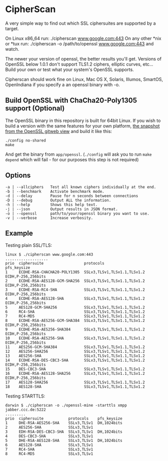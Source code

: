 CipherScan
==========
A very simple way to find out which SSL ciphersuites are supported by a target.

On Linux x86_64 run: ./cipherscan www.google.com:443
On any other *nix or *tux run: ./cipherscan -o /path/to/openssl www.google.com:443
and watch.

The newer your version of openssl, the better results you'll get. Versions
of OpenSSL below 1.0.1 don't support TLS1.2 ciphers, elliptic curves, etc... Build your own or test what your system's OpenSSL supports.

Cipherscan should work fine on Linux, Mac OS X, Solaris, Illumos, SmartOS, OpenIndiana if you specify a an openssl binary with -o.

Build OpenSSL with ChaCha20-Poly1305 support (Optional)
-------------------------------------------------------

The OpenSSL binary in this repository is built for 64bit Linux. If you wish to build a version with the same features for your own platform, [the snapshot from the OpenSSL gitweb view](http://git.openssl.org/gitweb/?p=openssl.git;a=tree;h=161b23361778c155f9c174694b1db2506a2e0b52;hb=9a8646510b) and build it like this:

```
./config no-shared
make
```

And get the binary from `app/openssl`. (`./config` will ask you to run `make depend` which will fail - for our purposes this step is not required)

Options
-------

```
-a | --allciphers   Test all known ciphers individually at the end.
-b | --benchmark    Activate benchmark mode.
-d | --delay        Pause for n seconds between connections
-D | --debug        Output ALL the information.
-h | --help         Shows this help text.
-j | --json         Output results in JSON format.
-o | --openssl      path/to/your/openssl binary you want to use.
-v | --verbose      Increase verbosity.
```

Example
-------

Testing plain SSL/TLS:
```
linux $ ./cipherscan www.google.com:443
...................
prio  ciphersuite                  protocols                    pfs_keysize
1     ECDHE-RSA-CHACHA20-POLY1305  SSLv3,TLSv1,TLSv1.1,TLSv1.2  ECDH,P-256,256bits
2     ECDHE-RSA-AES128-GCM-SHA256  SSLv3,TLSv1,TLSv1.1,TLSv1.2  ECDH,P-256,256bits
3     ECDHE-RSA-RC4-SHA            SSLv3,TLSv1,TLSv1.1,TLSv1.2  ECDH,P-256,256bits
4     ECDHE-RSA-AES128-SHA         SSLv3,TLSv1,TLSv1.1,TLSv1.2  ECDH,P-256,256bits
5     AES128-GCM-SHA256            SSLv3,TLSv1,TLSv1.1,TLSv1.2
6     RC4-SHA                      SSLv3,TLSv1,TLSv1.1,TLSv1.2
7     RC4-MD5                      SSLv3,TLSv1,TLSv1.1,TLSv1.2
8     ECDHE-RSA-AES256-GCM-SHA384  SSLv3,TLSv1,TLSv1.1,TLSv1.2  ECDH,P-256,256bits
9     ECDHE-RSA-AES256-SHA384      SSLv3,TLSv1,TLSv1.1,TLSv1.2  ECDH,P-256,256bits
10    ECDHE-RSA-AES256-SHA         SSLv3,TLSv1,TLSv1.1,TLSv1.2  ECDH,P-256,256bits
11    AES256-GCM-SHA384            SSLv3,TLSv1,TLSv1.1,TLSv1.2
12    AES256-SHA256                SSLv3,TLSv1,TLSv1.1,TLSv1.2
13    AES256-SHA                   SSLv3,TLSv1,TLSv1.1,TLSv1.2
14    ECDHE-RSA-DES-CBC3-SHA       SSLv3,TLSv1,TLSv1.1,TLSv1.2  ECDH,P-256,256bits
15    DES-CBC3-SHA                 SSLv3,TLSv1,TLSv1.1,TLSv1.2
16    ECDHE-RSA-AES128-SHA256      SSLv3,TLSv1,TLSv1.1,TLSv1.2  ECDH,P-256,256bits
17    AES128-SHA256                SSLv3,TLSv1,TLSv1.1,TLSv1.2
18    AES128-SHA                   SSLv3,TLSv1,TLSv1.1,TLSv1.2
```

Testing STARTTLS:
```
darwin $ ./cipherscan -o ./openssl-mine -starttls xmpp jabber.ccc.de:5222
.........
prio  ciphersuite           protocols    pfs_keysize
1     DHE-RSA-AES256-SHA    SSLv3,TLSv1  DH,1024bits
2     AES256-SHA            SSLv3,TLSv1
3     EDH-RSA-DES-CBC3-SHA  SSLv3,TLSv1  DH,1024bits
4     DES-CBC3-SHA          SSLv3,TLSv1
5     DHE-RSA-AES128-SHA    SSLv3,TLSv1  DH,1024bits
6     AES128-SHA            SSLv3,TLSv1
7     RC4-SHA               SSLv3,TLSv1
8     RC4-MD5               SSLv3,TLSv1
```
